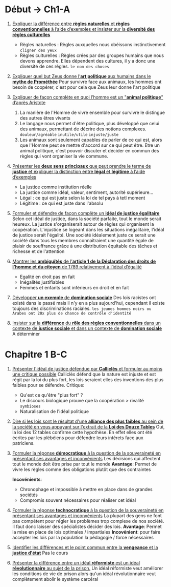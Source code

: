 # Début -> Ch1-A

1.  <ins>Expliquer la différence entre **règles naturelles** et **règles conventionnelles** à l’aide d’exemples et insister sur la **diversité des règles culturelles**</ins>
    
    - Règles naturelles : Règles auxquelles nous obéissons instinctivement `cligner des yeux`
    - Règles culturelles : Règles crées par des groupes humains que nous devons apprendre. Elles dépendent des cultures, il y a donc une diversité de ces règles. `le nom des choses`
2.  <ins>Expliquer quel but Zeus donne l’**art politique** aux humains dans le **mythe de Prométhée**</ins>
    Pour survivre face aux animaux, les hommes ont besoin de coopérer, c'est pour cela que Zeus leur donne l'art politique
    
3.  <ins>Expliquer de façon complète en quoi l’homme est un "**animal politique**" d’après Aristote</ins>
    
    1.  La manière de l'Homme de vivre ensemble pour survivre le distingue des autres êtres vivants
    2.  Le langage nous permet d'être politique, plus développé que celui des animaux, permettant de décrire des notions complexes. `douleur/agréable` `inutile/utile` `injuste/juste`
    3.  Les animaux sont seulement capables de parler de ce qui est, alors que l'Homme peut se mettre d'accord sur ce qui peut être. Etre un animal politique, c'est pouvoir discuter et décider en commun des règles qui vont organiser la vie commune.
4.  <ins>Présenter les **deux sens principaux** que peut prendre le terme de **justice** et expliquer la distinction entre **légal** et **légitime** à l’aide d’exemples</ins>
    
    - La justice comme institution réelle
    - La justice comme idéal, valeur, sentiment, autorité supérieure...
    - Légal : ce qui est juste selon la loi de tel pays à tetl moment
    - Légitime : ce qui est juste dans l'absolu
	
5.  <ins>Formuler et défendre de façon complète un **idéal de justice égalitaire**</ins>
    Selon cet idéal de justice, dans la société parfaite, tout le monde serait heureux. La justice s'organiserait autour de règles qui organisent la coopération. L'injustice se logeant dans les situations inégalitaire, l'idéal de justice serait l'égalité. Une société idéalement juste ce serait une société dans tous les membres connaîtraient une quantité égale de plaisir de souffrance grâce à une distribution équitable des tâches et richesse et de l'attention
6.  <ins>Montrer les **ambiguïtés** de l’**article 1 de la Déclaration des droits de l’homme et du citoyen**
    de 1789 relativement à l’idéal d’égalité</ins>
	- Egalité en droit pas en fait
	- Inégalités justifiables
	- Femmes et enfants sont inférieurs en droit et en fait
7.  <ins>Développer **un exemple** de **domination sociale**</ins>
	Des lois racistes ont existé dans le passé mais il n'y en a plus aujourd'hui, cependant il existe toujours des discriminations raciales. 
	`les jeunes hommes noirs ou Arabes ont 20x plus de chance de contrôle d'identité`
8.  <ins>Insister sur la **différence** du **rôle des règles conventionnelles** dans un contexte de **justice sociale** et dans un contexte de **domination sociale**</ins>
	A déterminer

# Chapitre 1 B-C

1. <ins>Présenter l'idéal de justice défendue par **Calliclès** et formuler au moins une critique possible</ins>
	Calliclès défend que la nature est injuste et est régit par la loi du plus fort, les lois seraient elles des inventions des plus faibles pour se défendre.
	Critique: 
	- Qu'est ce qu'être "plus fort" ?
	- Le discours biologique prouve que la coopération > rivalité `symbioses`
	- Naturalisation de l'idéal politique
2. <ins>Dire si les lois sont le résultat d'une **alliance des plus faibles** au sein de la société en vous appuyant sur l'extrait de la **Loi des Douze Tables**</ins>
	Oui, la loi des 12 tables confirme cette hypothèse. En effet elles ont été écrites par les plébéiens pour défendre leurs intêrets face aux patriciens.
3. <ins>Formuler la réponse **démocratique** à la question de la souveraineté en présentant ses avantages et inconvénients</ins>
	Les décisions qui affectent tout le monde doit être prise par tout le monde
	**Avantage**: Permet de vivre les règles comme des obligations plutôt que des contraintes
	
	**Incovénients**:
	- Chronophage et impossible à mettre en place dans de grandes sociétés
	- Compromis souvent nécessaires pour réaliser cet idéal
4. <ins>Formuler la réponse **technocratique** à la question de la souveraineté en présentant ses avantages et inconvénients</ins>
	La plupart des gens ne font pas compétent pour régler les problèmes trop complexe de nos société. Il faut donc laisser des spécialistes décider des lois.
	**Avantage**: Permet la mise en place de lois optimales / impartiales
	**Incovénient**: pour faire accepter les lois par la population la pédagogie / force nécessaires
	
5. <ins>Identifier les différences et le point commun entre la **vengeance** et la **justice d'état**</ins>
Pas le cours
6. <ins>Présenter la différence entre un idéal **réformiste** est un idéal **révolutionnaire** au sujet de la prison.</ins>
	Un idéal réformiste veut améliorer les conditions de vie de prison alors qu'un idéal révolutionnaire veut complètement abolir le système carcéral

